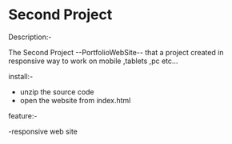 # Second Project

Description:-

The Second Project --PortfolioWebSite--
that a project created in responsive way to work on mobile ,tablets ,pc etc...

install:-
- unzip the source code 
- open the website from index.html

feature:-

-responsive web site

